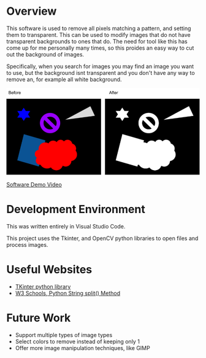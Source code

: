 # Overview

This software is used to remove all pixels matching a pattern, and setting them to transparent. This can be used to modify images that do not have transparent backgrounds to ones that do. The need for tool like this has come up for me personally many times, so this proides an easy way to cut out the background of images.

Specifically, when you search for images you may find an image you want to use, but the background isnt transparent and you don't have any way to remove an, for example all white background.

![](images/example.png)

[Software Demo Video](http://youtube.link.goes.here)

# Development Environment

This was written entirely in Visual Studio Code.

This project uses the Tkinter, and OpenCV python libraries to open files and process images.

# Useful Websites

- [TKinter python library](https://docs.python.org/3/library/tkinter.html)
- [W3 Schools, Python String split() Method](https://www.w3schools.com/python/ref_string_split.asp)

# Future Work

- Support multiple types of image types
- Select colors to remove instead of keeping only 1
- Offer more image manipulation techniques, like GIMP
